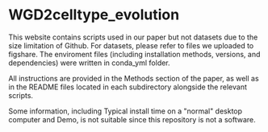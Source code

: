 # WGD2celltype_evolution

This website contains scripts used in our paper but not datasets due to the size limitation of Github. 
For datasets, please refer to files we uploaded to figshare.
The enviroment files (including installation methods, versions, and dependencies) were written in conda_yml folder.


All instructions are provided in the Methods section of the paper, as well as in the README files located in each subdirectory alongside the relevant scripts.


Some information, including Typical install time on a "normal" desktop computer and Demo, is not suitable since this repository is not a software.
